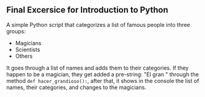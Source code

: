 ## Final Excersice for Introduction to Python

A simple Python script that categorizes a list of famous people into three groups:
- Magicians
- Scientists
- Others

It goes through a list of names and adds them to their categories. If they happen to be a magician, they get added a pre-string: "El gran "
through the method `def hacer_grandioso():`, after that, it shows in the console the list of names, their categories, and changes to the magicians.
